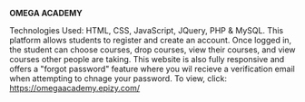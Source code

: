 **OMEGA ACADEMY**

Technologies Used: HTML, CSS, JavaScript, JQuery, PHP & MySQL. This platform allows students to register and create an account. Once logged in, the student can choose courses, drop courses, view their courses, and view courses other people are taking. This website is also fully responsive and offers a "forgot password" feature where you wil recieve a verification email when attempting to chnage your password.
To view, click: https://omegaacademy.epizy.com/
